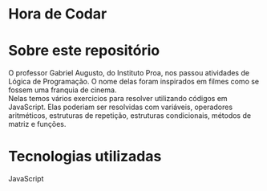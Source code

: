 # Hora de Codar

# Sobre este repositório

O professor Gabriel Augusto, do Instituto Proa, nos passou atividades de Lógica de Programação. O nome delas foram inspirados em filmes como se fossem uma franquia de cinema.  
Nelas temos vários exercicios para resolver utilizando códigos em JavaScript. Elas poderiam ser resolvidas com variáveis, operadores aritméticos, estruturas de repetição, estruturas condicionais, métodos de matriz e funções.

# Tecnologias utilizadas
JavaScript
